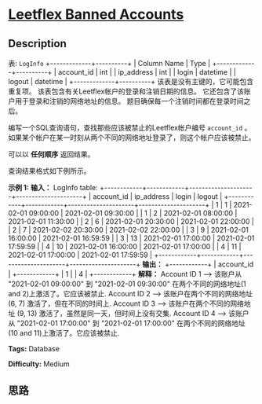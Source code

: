 # [Leetflex Banned Accounts][title]

## Description

表: `LogInfo`
            +-------------+----------+    | Column Name | Type     |    +-------------+----------+    | account_id  | int      |    | ip_address  | int      |    | login       | datetime |    | logout      | datetime |    +-------------+----------+    该表是没有主键的，它可能包含重复项。    该表包含有关Leetflex帐户的登录和注销日期的信息。 它还包含了该账户用于登录和注销的网络地址的信息。    题目确保每一个注销时间都在登录时间之后。    



编写一个SQL查询语句，查找那些应该被禁止的Leetflex帐户编号 `account_id` 。
如果某个帐户在某一时刻从两个不同的网络地址登录了，则这个帐户应该被禁止。

可以以 **任何顺序** 返回结果。

查询结果格式如下例所示。



**示例 1:**
            **输入：**    LogInfo table:    +------------+------------+---------------------+---------------------+    | account_id | ip_address | login               | logout              |    +------------+------------+---------------------+---------------------+    | 1          | 1          | 2021-02-01 09:00:00 | 2021-02-01 09:30:00 |    | 1          | 2          | 2021-02-01 08:00:00 | 2021-02-01 11:30:00 |    | 2          | 6          | 2021-02-01 20:30:00 | 2021-02-01 22:00:00 |    | 2          | 7          | 2021-02-02 20:30:00 | 2021-02-02 22:00:00 |    | 3          | 9          | 2021-02-01 16:00:00 | 2021-02-01 16:59:59 |    | 3          | 13         | 2021-02-01 17:00:00 | 2021-02-01 17:59:59 |    | 4          | 10         | 2021-02-01 16:00:00 | 2021-02-01 17:00:00 |    | 4          | 11         | 2021-02-01 17:00:00 | 2021-02-01 17:59:59 |    +------------+------------+---------------------+---------------------+    **输出：** +------------+    | account_id |    +------------+    | 1          |    | 4          |    +------------+    **解释：**    Account ID 1 --> 该账户从 "2021-02-01 09:00:00" 到 "2021-02-01 09:30:00" 在两个不同的网络地址(1 and 2)上激活了。它应该被禁止.    Account ID 2 --> 该账户在两个不同的网络地址 (6, 7) 激活了，但在不同的时间上.    Account ID 3 --> 该账户在两个不同的网络地址 (9, 13) 激活了，虽然是同一天，但时间上没有交集.    Account ID 4 --> 该账户从 "2021-02-01 17:00:00" 到 "2021-02-01 17:00:00" 在两个不同的网络地址 (10 and 11)上激活了。它应该被禁止.


**Tags:** Database

**Difficulty:** Medium

## 思路

[title]: https://leetcode-cn.com/problems/leetflex-banned-accounts
